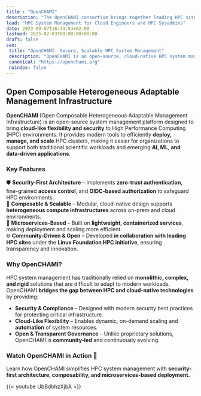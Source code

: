```yaml
---
title : "OpenCHAMI"
description: "The OpenCHAMI consortium brings together leading HPC sites, research institutions, and cloud infrastructure experts to modernize HPC system management. Our goal is to create a modular, scalable, and secure management framework that supports HPC operators, sysadmins, and cloud engineers at all scales. OpenCHAMI adopts proven cloud-native approaches to improve security, flexibility, and automation in high-performance computing."
lead: "HPC System Management for Cloud Engineers and HPC Sysadmins"
date: 2023-09-07T16:33:54+02:00
lastmod: 2025-02-03T00:00:00+00:00
draft: false
seo:
 title: "OpenCHAMI: Secure, Scalable HPC System Management"
 description: "OpenCHAMI is an open-source, cloud-native HPC system management platform designed to enhance security, scalability, and flexibility in high-performance computing environments."
 canonical: "https://openchami.org"
 noindex: false
---
```


## Open Composable Heterogeneous Adaptable Management Infrastructure

**OpenCHAMI** (Open Composable Heterogeneous Adaptable Management Infrastructure) is an open-source system management platform designed to bring **cloud-like flexibility and security** to High Performance Computing (HPC) environments. It provides modern tools to efficiently **deploy, manage, and scale** HPC clusters, making it easier for organizations to support both traditional scientific workloads and emerging **AI, ML, and data-driven applications**.

### **Key Features**

🛡 **Security-First Architecture** – Implements **zero-trust authentication**, fine-grained **access control**, and **OIDC-based authorization** to safeguard HPC environments.  
🧩 **Composable & Scalable** – Modular, cloud-native design supports **heterogeneous compute infrastructures** across on-prem and cloud environments.  
🔧 **Microservices-Based** – Built on **lightweight, containerized services**, making deployment and scaling more efficient.  
🌐  **Community-Driven & Open** – Developed **in collaboration with leading HPC sites** under the **Linux Foundation HPC initiative**, ensuring transparency and innovation.  

### **Why OpenCHAMI?**

HPC system management has traditionally relied on **monolithic, complex, and rigid** solutions that are difficult to adapt to modern workloads. OpenCHAMI **bridges the gap between HPC and cloud-native technologies** by providing:

- **Security & Compliance** – Designed with modern security best practices for protecting critical infrastructure.  
- **Cloud-Like Flexibility** – Enables dynamic, on-demand scaling and **automation** of system resources.  
- **Open & Transparent Governance** – Unlike proprietary solutions, OpenCHAMI is **community-led** and continuously evolving.  

### **Watch OpenCHAMI in Action** 🎥  
Learn how OpenCHAMI simplifies HPC system management with **security-first architecture, composability, and microservices-based deployment.**  

{{< youtube UbBdbhzXjbA >}}
